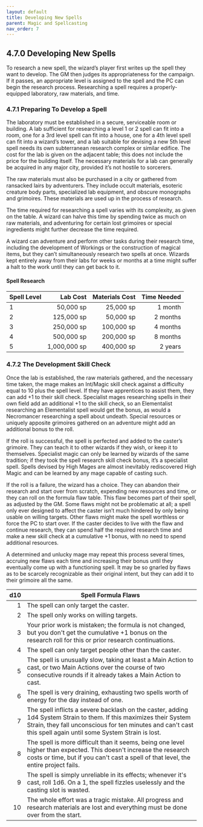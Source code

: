 ```yaml
---
layout: default
title: Developing New Spells
parent: Magic and Spellcasting
nav_order: 7
---
```


## 4.7.0 Developing New Spells

To research a new spell, the wizard’s player first writes up the spell they want to develop.
The GM then judges its appropriateness for the campaign.
If it passes, an appropriate level is assigned to the spell and the PC can begin the research process.
Researching a spell requires a properly-equipped laboratory, raw materials, and time.

### 4.7.1 Preparing To Develop a Spell

The laboratory must be established in a secure, serviceable room or building.
A lab sufficient for researching a level 1 or 2 spell can fit into a room, one for a 3rd level spell can fit into a house, one for a 4th level spell can fit into a wizard’s tower, and a lab suitable for devising a new 5th level spell needs its own subterranean research complex or similar edifice.
The cost for the lab is given on the adjacent table; this does not include the price for the building itself.
The necessary materials for a lab can generally be acquired in any major city, provided it’s not hostile to sorcerers.

The raw materials must also be purchased in a city or gathered from ransacked lairs by adventurers.
They include occult materials, esoteric creature body parts, specialized lab equipment, and obscure monographs and grimoires.
These materials are used up in the process of research.

The time required for researching a spell varies with its complexity, as given on the table.
A wizard can halve this time by spending twice as much on raw materials, and adventuring for certain lost grimoires or special ingredients might further decrease the time required.

A wizard can adventure and perform other tasks during their research time, including the development of Workings or the construction of magical items, but they can’t simultaneously research two spells at once.
Wizards kept entirely away from their labs for weeks or months at a time might suffer a halt to the work until they can get back to it.

#### Spell Research

| Spell Level |     Lab Cost | Materials Cost | Time Needed |
| ----------- | -----------: | -------------: | ----------: |
| 1           |    50,000 sp |      25,000 sp |     1 month |
| 2           |   125,000 sp |      50,000 sp |    2 months |
| 3           |   250,000 sp |     100,000 sp |    4 months |
| 4           |   500,000 sp |     200,000 sp |    8 months |
| 5           | 1,000,000 sp |     400,000 sp |     2 years |

### 4.7.2 The Development Skill Check

Once the lab is established, the raw materials gathered, and the necessary time taken, the mage makes an Int/Magic skill check against a difficulty equal to 10 plus the spell level.
If they have apprentices to assist them, they can add +1 to their skill check.
Specialist mages researching spells in their own field add an additional +1 to the skill check, so an Elementalist researching an Elementalist spell would get the bonus, as would a Necromancer researching a spell about undeath.
Special resources or uniquely apposite grimoires gathered on an adventure might add an additional bonus to the roll.

If the roll is successful, the spell is perfected and added to the caster’s grimoire.
They can teach it to other wizards if they wish, or keep it to themselves.
Specialist magic can only be learned by wizards of the same tradition; if they took the spell research skill check bonus, it’s a specialist spell.
Spells devised by High Mages are almost inevitably rediscovered High Magic and can be learned by any mage capable of casting such.

If the roll is a failure, the wizard has a choice.
They can abandon their research and start over from scratch, expending new resources and time, or they can roll on the formula flaw table.
This flaw becomes part of their spell, as adjusted by the GM.
Some flaws might not be problematic at all; a spell only ever designed to affect the caster isn’t much hindered by only being usable on willing targets.
Other flaws might make the spell worthless or force the PC to start over.
If the caster decides to live with the flaw and continue research, they can spend half the required research time and make a new skill check at a cumulative +1 bonus, with no need to spend additional resources.

A determined and unlucky mage may repeat this process several times, accruing new flaws each time and increasing their bonus until they eventually come up with a functioning spell.
It may be so gnarled by flaws as to be scarcely recognizable as their original intent, but they can add it to their grimoire all the same.

| d10 | Spell Formula Flaws                                                                                                                                                                                                                  |
| --: | ------------------------------------------------------------------------------------------------------------------------------------------------------------------------------------------------------------------------------------ |
|   1 | The spell can only target the caster.                                                                                                                                                                                                |
|   2 | The spell only works on willing targets.                                                                                                                                                                                             |
|   3 | Your prior work is mistaken; the formula is not changed, but you don't get the cumulative +1 bonus on the research roll for this or prior research continuations.                                                                    |
|   4 | The spell can only target people other than the caster.                                                                                                                                                                              |
|   5 | The spell is unusually slow, taking at least a Main Action to cast, or two Main Actions over the course of two consecutive rounds if it already takes a Main Action to cast.                                                         |
|   6 | The spell is very draining, exhausting two spells worth of energy for the day instead of one.                                                                                                                                        |
|   7 | The spell inflicts a severe backlash on the caster, adding 1d4 System Strain to them. If this maximizes their System Strain, they fall unconscious for ten minutes and can't cast this spell again until some System Strain is lost. |
|   8 | The spell is more difficult than it seems, being one level higher than expected. This doesn't increase the research costs or time, but if you can't cast a spell of that level, the entire project fails.                            |
|   9 | The spell is simply unreliable in its effects; whenever it's cast, roll 1d6. On a 1, the spell fizzles uselessly and the casting slot is wasted.                                                                                     |
|  10 | The whole effort was a tragic mistake. All progress and research materials are lost and everything must be done over from the start.                                                                                                 |
